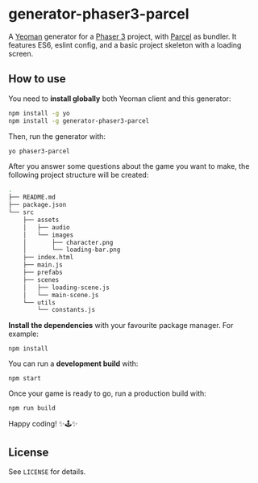 # generator-phaser3-parcel

A [Yeoman](https://yeoman.io) generator for a [Phaser 3](https://phaser.io) project, with [Parcel](https://parceljs.org/) as bundler. It features ES6, eslint config, and a basic project skeleton with a loading screen.

## How to use

You need to **install globally** both Yeoman client and this generator:

```sh
npm install -g yo
npm install -g generator-phaser3-parcel
```

Then, run the generator with:

```sh
yo phaser3-parcel
```

After you answer some questions about the game you want to make, the following project structure will be created:

```sh
.
├── README.md
├── package.json
└── src
    ├── assets
    │   ├── audio
    │   └── images
    │       ├── character.png
    │       └── loading-bar.png
    ├── index.html
    ├── main.js
    ├── prefabs
    ├── scenes
    │   ├── loading-scene.js
    │   └── main-scene.js
    └── utils
        └── constants.js
```

**Install the dependencies** with your favourite package manager. For example:

```
npm install
```

You can run a **development build** with:

```
npm start
```

Once your game is ready to go, run a production build with:

```
npm run build
```

Happy coding! ✨🕹✨

## License

See `LICENSE` for details.
